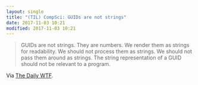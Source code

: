 ```yaml
---
layout: single
title: "(TIL) CompSci: GUIDs are not strings"
date: 2017-11-03 10:21
modified: 2017-11-03 10:21
---
```


> GUIDs are not strings. They are numbers. We render them as strings for readability. We
should not process them as strings. We should not pass them around as strings. The string
representation of a GUID should not be relevant to a program.

Via [The Daily WTF](http://thedailywtf.com/articles/identifying-the-globally-unique).
